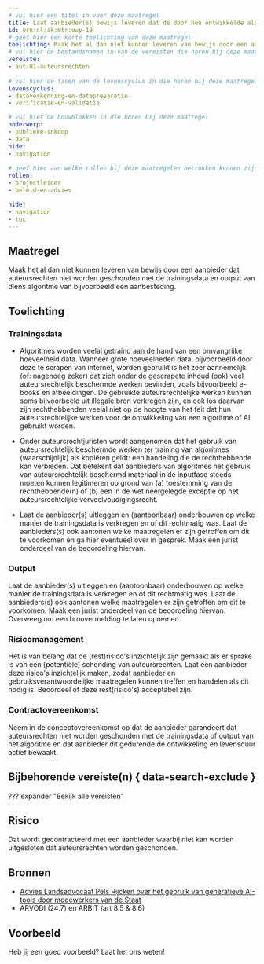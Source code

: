 ```yaml
---
# vul hier een titel in voor deze maatregel
title: Laat aanbieder(s) bewijs leveren dat de door hen ontwikkelde algoritmes geen inbreuk maken op de auteursrechten van derden met de trainingsdata en de output.
id: urn:nl:ak:mtr:owp-19
# geef hier een korte toelichting van deze maatregel
toelichting: Maak het al dan niet kunnen leveren van bewijs door een aanbieder dat auteursrechten niet worden geschonden door de trainingsdata of out van een algoritme een vast onderdeel van de aanbesteding.
# vul hier de bestandsnamen in van de vereisten die horen bij deze maatregel
vereiste:
- aut-01-auteursrechten
  
# vul hier de fasen van de levenscyclus in die horen bij deze maatregel
levenscyclus:
- dataverkenning-en-datapreparatie
- verificatie-en-validatie

# vul hier de bouwblokken in die horen bij deze maatregel
onderwerp:
- publieke-inkoop
- data
hide:
- navigation
  
# geef hier aan welke rollen bij deze maatregelen betrokken kunnen zijn
rollen:
- projectleider
- beleid-en-advies 

hide:
- navigation
- toc
---
```


<!-- Let op! onderstaande regel met 'tags' niet weghalen! Deze maakt automatisch de knopjes op basis van de metadata  -->
<!-- tags -->

## Maatregel

Maak het al dan niet kunnen leveren van bewijs door een aanbieder dat auteursrechten niet worden geschonden met de trainingsdata en output van diens algoritme van bijvoorbeeld een aanbesteding.

## Toelichting

### Trainingsdata
- Algoritmes worden veelal getraind aan de hand van een omvangrijke hoeveelheid data. Wanneer grote hoeveelheden data, bijvoorbeeld door deze te scrapen van internet, worden gebruikt is het zeer aannemelijk (of: nagenoeg zeker) dat zich onder de gescrapete inhoud (ook) veel auteursrechtelijk beschermde werken bevinden, zoals bijvoorbeeld e-books en afbeeldingen. De gebruikte auteursrechtelijke werken kunnen soms bijvoorbeeld uit illegale bron verkregen zijn, en ook los daarvan zijn rechthebbenden veelal niet op de hoogte van het feit dat hun auteursrechtelijke werken voor de ontwikkeling van een algoritme of AI gebruikt worden.

- Onder auteursrechtjuristen wordt aangenomen dat het gebruik van auteursrechtelijk beschermde werken ter training van algoritmes (waarschijnlijk) als kopiëren geldt: een handeling die de rechthebbende kan verbieden. Dat betekent dat aanbieders van algoritmes het gebruik van auteursrechtelijk beschermd materiaal in de inputfase steeds moeten kunnen legitimeren op grond van (a) toestemming van de rechthebbende(n) of (b) een in de wet neergelegde exceptie op het auteursrechtelijke verveelvoudigingsrecht.

- Laat de aanbieder(s) uitleggen en (aantoonbaar) onderbouwen op welke manier de trainingsdata is verkregen en of dit rechtmatig was. Laat de aanbieders(s) ook aantonen welke maatregelen er zijn getroffen om dit te voorkomen en ga hier eventueel over in gesprek. Maak een jurist onderdeel van de beoordeling hiervan. 

### Output
Laat de aanbieder(s) uitleggen en (aantoonbaar) onderbouwen op welke manier de trainingsdata is verkregen en of dit rechtmatig was. Laat de aanbieders(s) ook aantonen welke maatregelen er zijn getroffen om dit te voorkomen. Maak een jurist onderdeel van de beoordeling hiervan. Overweeg om een bronvermelding te laten opnemen.

### Risicomanagement
Het is van belang dat de (rest)risico's inzichtelijk zijn gemaakt als er sprake is van een (potentiële) schending van auteursrechten. Laat een aanbieder deze risico's inzichtelijk maken, zodat aanbieder en gebruiksverantwoordelijke maatregelen kunnen treffen en handelen als dit nodig is. Beoordeel of deze rest(risico's) acceptabel zijn. 

### Contractovereenkomst
Neem in de conceptovereenkomst op dat de aanbieder garandeert dat auteursrechten niet worden geschonden met de trainingsdata of output van het algoritme en dat aanbieder dit gedurende de ontwikkeling en levensduur actief bewaakt.

## Bijbehorende vereiste(n) { data-search-exclude }
??? expander "Bekijk alle vereisten"
    <!-- list_vereisten_on_maatregelen_page -->

## Risico 
<!-- vul hier het specifieke risico in dat kan worden gemitigeerd met behulp van deze maatregel -->
Dat wordt gecontracteerd met een aanbieder waarbij niet kan worden uitgesloten dat auteursrechten worden geschonden. 

## Bronnen

- [Advies Landsadvocaat Pels Rijcken over het gebruik van generatieve AI-tools door medewerkers van de Staat](https://www.rijksoverheid.nl/documenten/brieven/2023/10/10/1-advies-landsadvocaat-pels-rijcken)
- ARVODI (24.7) en ARBIT (art 8.5 & 8.6)

## Voorbeeld

Heb jij een goed voorbeeld? Laat het ons weten!

